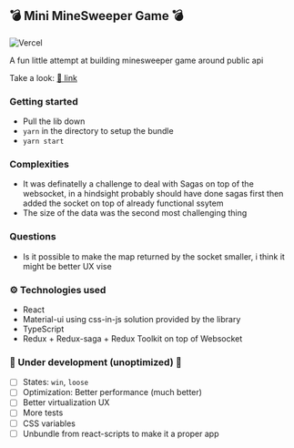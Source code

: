 ## 💣 Mini MineSweeper Game 💣
![Vercel](https://therealsujitk-vercel-badge.vercel.app/?app=sagas-wss-minesweeper.vercel.app)

A fun little attempt at building minesweeper game around public api

Take a look: [🔗 link](sagas-wss-minesweeper.vercel.app)

### Getting started
- Pull the lib down
- `yarn` in the directory to setup the bundle
- `yarn start`

### Complexities
- It was definatelly a challenge to deal with Sagas on top of the websocket, in a hindsight probably should have done sagas first then added the socket on top of already functional ssytem
- The size of the data was the second most challenging thing

### Questions
- Is it possible to make the map returned by the socket smaller, i think it might be better UX vise

### ⚙️ Technologies used
- React
- Material-ui using css-in-js solution provided by the library
- TypeScript
- Redux + Redux-saga + Redux Toolkit on top of Websocket

### 🚧 Under development (unoptimized) 🚧
- [ ] States: `win`, `loose`
- [ ] Optimization: Better performance (much better)
- [ ] Better virtualization UX
- [ ] More tests
- [ ] CSS variables
- [ ] Unbundle from react-scripts to make it a proper app
